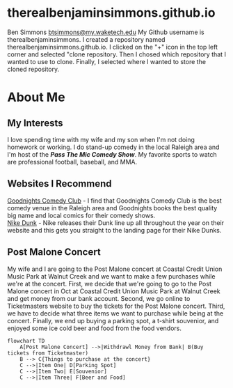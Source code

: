 # therealbenjaminsimmons.github.io
Ben Simmons btsimmons@my.waketech.edu
My Github username is therealbenjaminsimmons.
I created a repository named therealbenjaminsimmons.github.io.
I clicked on the "+" icon in the top left corner and selected "clone repository. Then I chosed which repository that I wanted to use to clone. Finally, I selected where I wanted to store the cloned repository. 

# About Me
## My Interests
I love spending time with my wife and my son when I'm not doing homework or working. I do stand-up comedy in the local Raleigh area and I'm host of the _**Pass The Mic Comedy Show**_. My favorite sports to watch are professional football, baseball, and MMA.   
## Websites I Recommend
[Goodnights Comedy Club](https://www.goodnightscomedy.com/) - I find that Goodnights Comedy Club is the best comedy venue in the Raleigh area and Goodnights books the best quality big name and local comics for their comedy shows.  
[Nike Dunk](https://www.nike.com/w/mens-dunk-shoes-90aohznik1zy7ok) - Nike releases their Dunk line up all throughout the year on their website and this gets you straight to the landing page for their Nike Dunks. 

## Post Malone Concert
My wife and I are going to the Post Malone concert at Coastal Credit Union Music Park at Walnut Creek and we want to make a few purchases while we're at the concert. First, we decide that we're going to go to the Post Malone concert in Oct at Coastal Credit Union Music Park at Walnut Creek and get money from our bank account. Second, we go online to Ticketmasters website to buy the tickets for the Post Malone concert. Third, we have to decide what three items we want to purchase while being at the concert. Finally, we end up buying a parking spot, a t-shirt souvenior, and enjoyed some ice cold beer and food from the food vendors. 
```mermaid
flowchart TD
    A[Post Malone Concert] -->|Withdrawl Money from Bank| B(Buy tickets from Ticketmaster)
    B --> C{Things to purchase at the concert}
    C -->|Item One| D[Parking Spot]
    C -->|Item Two| E[Souvenior]
    C -->|Item Three| F[Beer and Food]
